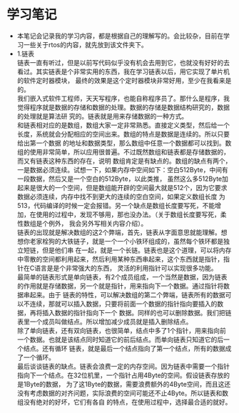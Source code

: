 # 学习笔记
- 本笔记会记录我的学习内容，都是根据自己的理解写的。会比较杂，目前在学习一些关于rtos的内容，就先放到该文件夹下。
- 1.链表  
链表一直有听过，但是以前写代码似乎没有机会去用到它，也就没有好好的去看过。其实链表是个非常实用的东西，我在学习链表以后，用它实现了单片机的软件定时器模块，
最终的效果是这个定时器模块非常好用，至少在我看来是的。  
我们嵌入式软件工程师，天天写程序，也能自称程序员了。那什么是程序，我觉得程序就是数据的存储和数据的处理。数据的存储是数据结构研究的，数据的处理就是算法研
究的。链表就是用来存储数据的一种方式。  
和链表相对应的是数组，数组大家一定非常熟悉。直接定义类型，然后给一个长度，系统就会分配相应的空间出来。数组的特点是数据是连续的。所以只要给出第一个数据
的地址和数据类型，那么数组中任意一个数据都可以找到。数组的使用非常简单，所以应用很普遍。不过既然数组和链表都是存储数据的，而又有链表这种东西的存在，说明
数组肯定是有缺点的。数组的缺点有两个，一是数据必须连续。试想一下，如果内存中空间如下：空白512Byte，中间有一段数据，然后又是一个空白的512Byte，以此类推，
虽然这么多512Byte加起来是很大的一个空间，但是数组能开辟的空间最大就是512个，因为它要求数据必须连续，内存中找不到更大的连续的空白空间，如果定义数组长度
为513，代码编译的时候一定会报错。另一个缺点是数组长度要写死，不能增加，在使用的过程中，发现不够用，那也没办法。（关于数组长度要写死，柔性数组是个例外，
我会另外写相关内容介绍）。  
链表的出现就是解决数组的这2个弊端，首先，链表从字面意思就能理解。想想你老家栓狗的大铁链子，就是一个一个小铁环组成的，虽然每个铁环都是独立短链，但是他们串
在一起，就是一个长链。链表也是这个道理，可以将内存中零散的空间都利用起来，然后利用某种东西串起来，这个东西就是指针，指针在C语言是是个非常强大的东西，
灵活的利用指针可以实现很多功能。  
最简单的链表形式是单向链表，有2个成员组成，一个当然是数据，因为链表的作用就是存储数据，另一个就是指针，用来指向下一个数据。通过指针将数据串起来。由于
链表的特性，可以解决数组的第二个弊端，链表所有的数据可以不连续，那就可以插入数据，只要将前面一个数据的指针指向要插入的数据，再将插入数据的指针指向下一个
数据。同样的也可以删除数据。我们把链表里一个成员叫做结点。所以增加减少成员就是插入删除结点。  
除了单向链表，还有双向链表，也很简单，结点中多了1个指针，用来指向前一个数据。也就是该结点同时知道它的前后结点。而单向链表只知道它的后一个结点。还有循环
链表，就是最后一个结点指向了第一个结点，所有的数据成了一个循环。  
最后谈谈链表的缺点。链表会浪费一定的内存空间。因为链表中需要一个指针指向下一个结点。在32位机里，一个指针占用4Byte的空间。假设链表存放的是1Byte的数据，
为了这1Byte的数据，需要浪费额外的4Byte空间，而且这还没有考虑数据的对齐问题，实际浪费的空间可能还不止4Byte。所以链表和数组没有绝对的好坏，它们有各自
的特点，在使用过程中，选择最合适的就好。  
